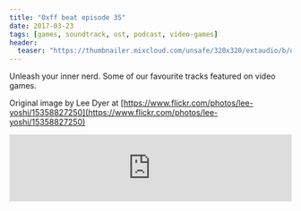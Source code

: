 ```yaml
---
title: "0xff beat episode 35"
date: 2017-03-23
tags: [games, soundtrack, ost, podcast, video-games]
header:
  teaser: "https://thumbnailer.mixcloud.com/unsafe/320x320/extaudio/b/d/9/1/5dbb-a08b-4007-8312-3a066a9d6a90"
---
```


Unleash your inner nerd. Some of our favourite tracks featured on video games.

Original image by Lee Dyer at [https://www.flickr.com/photos/lee-yoshi/15358827250](https://www.flickr.com/photos/lee-yoshi/15358827250)

<iframe width="100%" height="120" src="https://www.mixcloud.com/widget/iframe/?hide_cover=1&light=1&feed=%2F0xff-beat%2F0xff-beat-episode-35%2F" frameborder="0" ></iframe>
